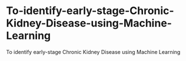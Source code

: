 # To-identify-early-stage-Chronic-Kidney-Disease-using-Machine-Learning
To identify early-stage Chronic Kidney Disease using Machine Learning
